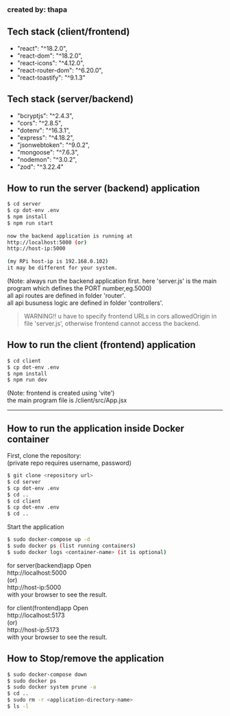 ### created by: thapa

## Tech stack (client/frontend)

- "react": "^18.2.0",
- "react-dom": "^18.2.0",
- "react-icons": "^4.12.0",
- "react-router-dom": "^6.20.0",
- "react-toastify": "^9.1.3"


## Tech stack (server/backend)
- "bcryptjs": "^2.4.3",
- "cors": "^2.8.5",
- "dotenv": "^16.3.1",
- "express": "^4.18.2",
- "jsonwebtoken": "^9.0.2",
- "mongoose": "^7.6.3",
- "nodemon": "^3.0.2",
- "zod": "^3.22.4"

## How to run the server (backend) application

```bash
$ cd server
$ cp dot-env .env
$ npm install   
$ npm run start    
   
now the backend application is running at 
http://localhost:5000 (or)
http://host-ip:5000   
    
(my RPi host-ip is 192.168.0.102)
it may be different for your system.
```
(Note: always run the backend application first. here 'server.js' is the main program which defines the PORT number,eg.5000)    
all api routes are defined in folder 'router'.    
all api busuness logic are defined in folder 'controllers'.   
> WARNING!! u have to specify frontend URLs in cors allowedOrigin in file 'server.js', otherwise frontend cannot access the backend.
      
## How to run the client (frontend) application

```bash
$ cd client   
$ cp dot-env .env    
$ npm install   
$ npm run dev     
```
(Note: frontend is created using 'vite')   
the main program file is /client/src/App.jsx    
     
----
## How to run the application inside Docker container


First, clone the repository:   
(private repo requires username, password)

```bash
$ git clone <repository url>
$ cd server
$ cp dot-env .env
$ cd ..
$ cd client
$ cp dot-env .env
$ cd ..
```



Start the application 

```bash
$ sudo docker-compose up -d
$ sudo docker ps (list running containers)
$ sudo docker logs <container-name> (it is optional)
```

for server(backend)app Open    
http://localhost:5000    
(or)     
http://host-ip:5000    
with your browser to see the result.
   
    
for client(frontend)app Open    
http://localhost:5173    
(or)     
http://host-ip:5173    
with your browser to see the result.

    
## How to Stop/remove the application

```bash
$ sudo docker-compose down
$ sudo docker ps
$ sudo docker system prune -a 
$ cd ..
$ sudo rm -r <application-directory-name>
$ ls -l
```
